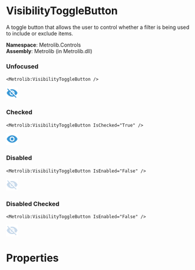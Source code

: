 # VisibilityToggleButton  

A toggle button that allows the user to control whether a filter is being used to include or exclude items.

**Namespace**: Metrolib.Controls  
**Assembly**: Metrolib (in Metrolib.dll)  

### Unfocused

```xaml
<Metrolib:VisibilityToggleButton />
```
![Image of VisibilityToggleButton, Unfocused](Unfocused.png)

### Checked

```xaml
<Metrolib:VisibilityToggleButton IsChecked="True" />
```
![Image of VisibilityToggleButton, Checked](Checked.png)

### Disabled

```xaml
<Metrolib:VisibilityToggleButton IsEnabled="False" />
```
![Image of VisibilityToggleButton, Disabled](Disabled.png)

### Disabled Checked

```xaml
<Metrolib:VisibilityToggleButton IsEnabled="False" />
```
![Image of VisibilityToggleButton, Disabled Checked](Disabled_Checked.png)

# Properties  

